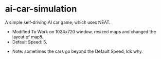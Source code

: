 # ai-car-simulation
A simple self-driving AI car game, which uses NEAT.

- Modified To Work on 1024x720 window, resized maps and changed the layout of map5.
- Default Speed: 5.

* Note: sometimes the cars go beyond the Default Speed, Idk why.
